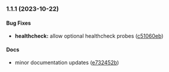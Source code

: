 ### 1.1.1 (2023-10-22)


#### Bug Fixes

* **healthcheck:**  allow optional healthcheck probes ([c51060eb](https://github.com:SysbeeTech/kubedeploy.git/commit/c51060ebb56befd0269121967050c780ea86d35d))

#### Docs

*   minor documentation updates ([e732452b](https://github.com:SysbeeTech/kubedeploy.git/commit/e732452b1afc21dabac486b982e30d539a8d7970))
